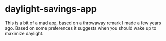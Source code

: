 # daylight-savings-app
This is a bit of a mad app, based on a throwaway remark I made a few years ago.
Based on some preferences it suggests when you should wake up to maximize daylight.
